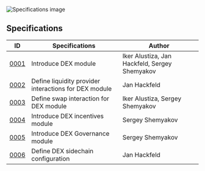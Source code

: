 ![Specifications image](https://github.com/LiskHQ/lisk-dex-specs/assets/101553630/5db53d6e-c237-496f-9a4b-2aa1ef793b9e)

## Specifications
| ID | Specifications | Author |
|--------|-------|--------|
| [0001]([proposals/lip-0001.md](https://github.com/LiskHQ/lisk-dex-specs/blob/main/specifications/0001.md)) | Introduce DEX module | Iker Alustiza, Jan Hackfeld, Sergey Shemyakov 
| [0002]([proposals/lip-0001.md](https://github.com/LiskHQ/lisk-dex-specs/blob/main/specifications/0002.md)) | Define liquidity provider interactions for DEX module | Jan Hackfeld 
| [0003]([proposals/lip-0001.md](https://github.com/LiskHQ/lisk-dex-specs/blob/main/specifications/0003.md)) | Define swap interaction for DEX module | Iker Alustiza, Sergey Shemyakov| 
| [0004]([proposals/lip-0001.md](https://github.com/LiskHQ/lisk-dex-specs/blob/main/specifications/0004.md)) | Introduce DEX incentives module | Sergey Shemyakov | 
| [0005]([proposals/lip-0001.md](https://github.com/LiskHQ/lisk-dex-specs/blob/main/specifications/0005.md)) | Introduce DEX Governance module | Sergey Shemyakov | 
| [0006]([proposals/lip-0001.md](https://github.com/LiskHQ/lisk-dex-specs/blob/main/specifications/0006.md)https://github.com/LiskHQ/lisk-dex-specs/blob/main/specifications/0006.md) | Define DEX sidechain configuration | Jan Hackfeld |
